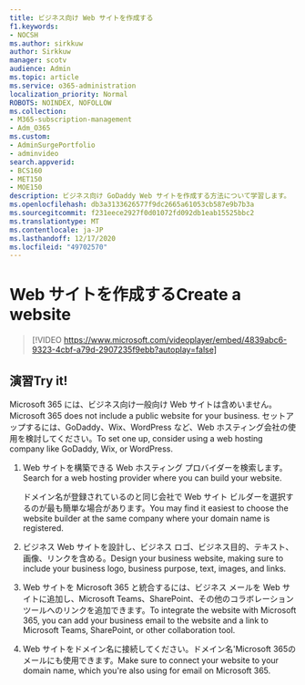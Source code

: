 ```yaml
---
title: ビジネス向け Web サイトを作成する
f1.keywords:
- NOCSH
ms.author: sirkkuw
author: Sirkkuw
manager: scotv
audience: Admin
ms.topic: article
ms.service: o365-administration
localization_priority: Normal
ROBOTS: NOINDEX, NOFOLLOW
ms.collection:
- M365-subscription-management
- Adm_O365
ms.custom:
- AdminSurgePortfolio
- adminvideo
search.appverid:
- BCS160
- MET150
- MOE150
description: ビジネス向け GoDaddy Web サイトを作成する方法について学習します。
ms.openlocfilehash: db3a3133626577f9dc2665a61053cb587e9b7b3a
ms.sourcegitcommit: f231eece2927f0d01072fd092db1eab15525bbc2
ms.translationtype: MT
ms.contentlocale: ja-JP
ms.lasthandoff: 12/17/2020
ms.locfileid: "49702570"
---
```

# <a name="create-a-website"></a><span data-ttu-id="1b2a5-103">Web サイトを作成する</span><span class="sxs-lookup"><span data-stu-id="1b2a5-103">Create a website</span></span>

> [!VIDEO https://www.microsoft.com/videoplayer/embed/4839abc6-9323-4cbf-a79d-2907235f9ebb?autoplay=false]

## <a name="try-it"></a><span data-ttu-id="1b2a5-104">演習</span><span class="sxs-lookup"><span data-stu-id="1b2a5-104">Try it!</span></span>

<span data-ttu-id="1b2a5-105">Microsoft 365 には、ビジネス向け一般向け Web サイトは含めいません。</span><span class="sxs-lookup"><span data-stu-id="1b2a5-105">Microsoft 365 does not include a public website for your business.</span></span> <span data-ttu-id="1b2a5-106">セットアップするには、GoDaddy、Wix、WordPress など、Web ホスティング会社の使用を検討してください。</span><span class="sxs-lookup"><span data-stu-id="1b2a5-106">To set one up, consider using a web hosting company like GoDaddy, Wix, or WordPress.</span></span>

1. <span data-ttu-id="1b2a5-107">Web サイトを構築できる Web ホスティング プロバイダーを検索します。</span><span class="sxs-lookup"><span data-stu-id="1b2a5-107">Search for a web hosting provider where you can build your website.</span></span>

     <span data-ttu-id="1b2a5-108">ドメイン名が登録されているのと同じ会社で Web サイト ビルダーを選択するのが最も簡単な場合があります。</span><span class="sxs-lookup"><span data-stu-id="1b2a5-108">You may find it easiest to choose the website builder at the same company where your domain name is registered.</span></span>
1. <span data-ttu-id="1b2a5-109">ビジネス Web サイトを設計し、ビジネス ロゴ、ビジネス目的、テキスト、画像、リンクを含める。</span><span class="sxs-lookup"><span data-stu-id="1b2a5-109">Design your business website, making sure to include your business logo, business purpose, text, images, and links.</span></span>
1. <span data-ttu-id="1b2a5-110">Web サイトを Microsoft 365 と統合するには、ビジネス メールを Web サイトに追加し、Microsoft Teams、SharePoint、その他のコラボレーション ツールへのリンクを追加できます。</span><span class="sxs-lookup"><span data-stu-id="1b2a5-110">To integrate the website with Microsoft 365, you can add your business email to the website and a link to Microsoft Teams, SharePoint, or other collaboration tool.</span></span>
1. <span data-ttu-id="1b2a5-111">Web サイトをドメイン名に接続してください。ドメイン名&#39;Microsoft 365のメールにも使用できます。</span><span class="sxs-lookup"><span data-stu-id="1b2a5-111">Make sure to connect your website to your domain name, which you&#39;re also using for email on Microsoft 365.</span></span>